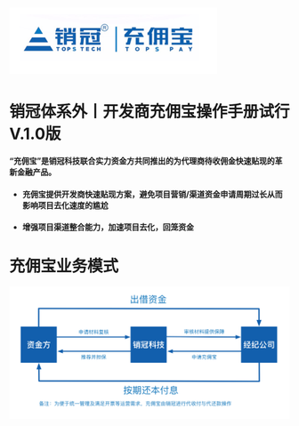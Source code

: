 # ![](/assets/import.png销冠)

# 销冠体系外丨开发商充佣宝操作手册试行V.1.0版

#### “充佣宝”是销冠科技联合实力资金方共同推出的为代理商待收佣金快速贴现的革新金融产品。

* #### 充佣宝提供开发商快速贴现方案，避免项目营销/渠道资金申请周期过长从而影响项目去化速度的尴尬
* #### 增强项目渠道整合能力，加速项目去化，回笼资金

# 充佣宝业务模式

![](/assets/import.png业务模式)

